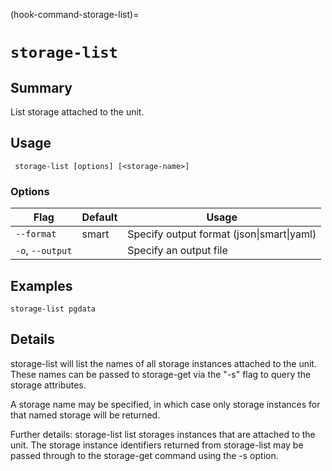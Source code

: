 (hook-command-storage-list)=
# `storage-list`

## Summary
List storage attached to the unit.

## Usage
``` storage-list [options] [<storage-name>]```

### Options
| Flag | Default | Usage |
| --- | --- | --- |
| `--format` | smart | Specify output format (json&#x7c;smart&#x7c;yaml) |
| `-o`, `--output` |  | Specify an output file |

## Examples

    storage-list pgdata


## Details

storage-list will list the names of all storage instances
attached to the unit. These names can be passed to storage-get
via the "-s" flag to query the storage attributes.

A storage name may be specified, in which case only storage
instances for that named storage will be returned.

Further details:
storage-list list storages instances that are attached to the unit.
The storage instance identifiers returned from storage-list may be
passed through to the storage-get command using the -s option.